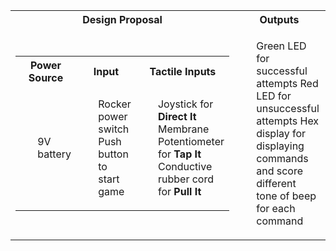 <table>
  <tr>
    <th>Design Proposal</th>
    <th>Outputs</th>
    <th>Software</th>
    <th>Enclosure</th>
  </tr>
  <tr>
      <td>
          <table>
              <tr>
                  <th>Power Source</th>
                  <th>Input</th>
                  <th>Tactile Inputs</th>
              </tr>
              <tr>
                  <td>
                      <ul>
                          <il>9V battery</il>
                      </ul>
                  </td>
                  <td>
                      <ul>
                          <il>Rocker power switch</il>
                          <il>Push button to start game</il>
                      </ul>
                  </td>
                  <td>
                      <ul>
                          <il>Joystick for <b>Direct It</b></il>
                          <il>Membrane Potentiometer for <b>Tap It</b></il>
                          <il>Conductive rubber cord for <b>Pull It</b></il>
                      </ul>
                  </td>
              </tr>
          </table>
      </td>
    <td>
        <ul>
            <il>Green LED for successful attempts</il>
            <il>Red LED for unsuccessful attempts<il>
            <il>Hex display for displaying commands and score</il>
            <il>different tone of beep for each command</il>
        </ul>
    </td>
    <td>
        <ul>
            <il>5 seconds for first command</il>
            <il>Decrement by 1% for every attempt, minimum of 0.5 seconds</il>
        </ul>
    </td>
    <td>Enclosed in a laser-cut wooden box</td>
  </tr>
</table>

